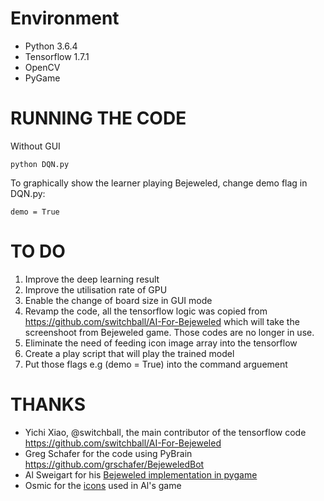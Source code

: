 Environment
============

* Python 3.6.4
* Tensorflow 1.7.1
* OpenCV
* PyGame

RUNNING THE CODE
================
Without GUI

    python DQN.py

To graphically show the learner playing Bejeweled, change demo flag in DQN.py:

    demo = True   

TO DO
======
1. Improve the deep learning result
2. Improve the utilisation rate of GPU
3. Enable the change of board size in GUI mode
4. Revamp the code, all the tensorflow logic was copied from https://github.com/switchball/AI-For-Bejeweled which will take the screenshoot from Bejeweled game. Those codes are no longer in use.
5. Eliminate the need of feeding icon image array into the tensorflow
6. Create a play script that will play the trained model
7. Put those flags e.g  (demo = True) into the command arguement

THANKS
======
* Yichi Xiao, @switchball, the main contributor of the tensorflow code https://github.com/switchball/AI-For-Bejeweled
* Greg Schafer for the code using PyBrain https://github.com/grschafer/BejeweledBot
* Al Sweigart for his [Bejeweled implementation in pygame][bejeweled]                       
* Osmic for the [icons][gems] used in Al's game

[bejeweled]: http://inventwithpython.com/blog/2011/06/24/new-game-source-code-gemgem-a-bejeweled-clone/
[gems]: http://opengameart.org/content/gem-jewel-diamond-glass
